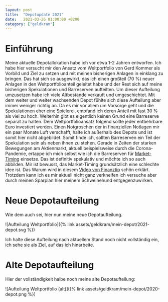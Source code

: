 ```yaml
---
layout: post
title:  "Depotupdate 2021"
date:   2021-03-26 01:00:00 +0200
category: ["geldkram"]
---
```


# Einführung

Meine aktuelle Depotallokation habe ich vor etwa 1-2 Jahren entworfen. Ich habe hier versucht mir den Ansatz vom Weltportfolio von Gerd Kommer als Vorbild und Ziel zu setzen und mit meinen bisherigen Anlagen in einklang zu bringen. Das hat sich so ausgewirkt, das ich einen großteil (70 %) neuer Anlagen in den Weltportfolioanteil geleitet habe und der Rest sich auf meine bisherigen Spekulationen und Barreserven aufteilten. Um dieser Aufteilung umzusetzen habe ich viele Altbestände verkauft und umgeschichtet.
Mit dem weiter und weiter wachsenden Depot fühlte sich diese Aufteilung aber immer weniger richtig an. Da es mir vor allem um Vorsorge geht und die Spekulationen eher eine Spielerei, empfand ich deren Anteil mit fast 30 % als viel zu hoch. Weiterhin gibt es eigentlich keinen Grund eine Barreserve separat zu halten. Dem Weltportfolioansatz folgend sollte jeder entbehrbare Euro investiert werden. Einen Notgroschen der in finanziellen Notlagen mir ein paar Monate Luft verschafft, halte ich außerhalb des Depots und ist somit hier nicht abgebildet. Somit finde ich, sollten Barreserven ein Teil der Spekulation sein als neben ihnen zu stehen. Gerade in Zeiten der starken Bewegungen am Aktienmarkt, aktuell beispielsweise durch die Corona-Pandemie, ertappe ich mich selbst wie ich die Barreserven für [Market-Timing](https://de.wikipedia.org/wiki/Timing-Strategie_(Finanzwirtschaft)) einsetze. Das ist definitiv spekulativ und möchte ich so auch abbilden. Mir ist bewusst, das Market-Timing grundsätzlich eine schlechte idee ist. Das Warum wird in diesem [Video von Finanztip](https://www.youtube.com/watch?v=Nd9uV4qbdYU) schön erklärt. Trotzdem kann ich es mir aktuell nicht ganz verkneifen ich versuche aber durch meinen Sparplan hier meinem Schweinehund entgegenzuwirken.

# Neue Depotaufteilung

Wie dem auch sei, hier nun meine neue Depotaufteilung.

![Aufteilung Weltportfolio]({% link assets/geldkram/mein-depot/2021-depot.svg %})
  
Ich halte diese Aufteilung nach aktuellem Stand noch nicht vollständig ein, ich sehe sie als Ziel, auf das ich hinarbeite.

# Alte Depotaufteilung

Hier der vollständigkeit halbe noch meine alte Depotaufteilung:

![Aufteilung Weltportfolio (alt)]({% link assets/geldkram/mein-depot/2020-depot.png %})
